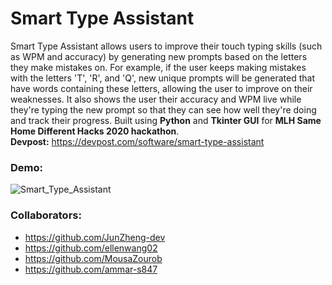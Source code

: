 # Smart Type Assistant
Smart Type Assistant allows users to improve their touch typing skills (such as WPM and accuracy) by generating new prompts based on the letters they make mistakes on. For example, if the user keeps making mistakes with the letters 'T', 'R', and 'Q', new unique prompts will be generated that have words containing these letters, allowing the user to improve on their weaknesses. It also shows the user their accuracy and WPM live while they're typing the new prompt so that they can see how well they're doing and track their progress. Built using **Python** and **Tkinter GUI** for **MLH Same Home Different Hacks 2020 hackathon**.
<br />
**Devpost:** https://devpost.com/software/smart-type-assistant
<br />

### Demo:
![Smart_Type_Assistant](https://github.com/JunZheng-dev/Smart-Type-Assistant/blob/master/preview/preview.gif?raw=true)

### Collaborators: 
* https://github.com/JunZheng-dev
* https://github.com/ellenwang02
* https://github.com/MousaZourob
* https://github.com/ammar-s847

